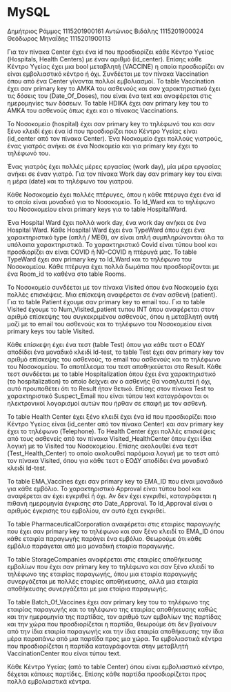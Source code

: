 # MySQL
Δημήτριος Ράμμος 1115201900161
Αντώνιος Βιδάλης 1115201900024
Θεόδωρος Μηναΐδης 1115201900113

Για τον πίνακα Center έχει ένα id που προσδιορίζει κάθε Κέντρο Υγείας (Hospitals, 
Health Centers) με έναν αριθμό (id_center). Επίσης κάθε Κέντρο Υγείας έχει μια 
bool μεταβλητή (VACCINE) η οποία προσδιορίζει αν είναι εμβολιαστικό κέντρο ή όχι.
Συνδέεται με τον πίνακα Vaccination όπου από ένα Center γίνονται πολλοί εμβολιασμοί.
Το table Vaccination έχει σαν primary key το ΑΜΚΑ του ασθενούς και σαν χαρακτηριστικό 
έχει τις δόσεις του (Date_Of_Doses), που είναι ένα text και αναφέρεται στις ημερομηνίες 
των δόσεων. Το table HDIKA έχει σαν primary key του το ΑΜΚΑ του ασθενούς όπως έχει και ο 
πίνακας Vaccinations.

Το Νοσοκομείο (hospital) έχει σαν primary key το τηλέφωνό του και σαν ξένο κλειδί
έχει ένα id που προσδιορίζει ποιο Κέντρο Υγείας είναι (id_center από τον πίνακα Center).
Ένα Νοσκομείο έχει πολλούς γιατρούς, ένας γιατρός ανήκει σε ένα Νοσκομείο και για primary key 
έχει το τηλέφωνό του.

Ένας γιατρός έχει πολλές μέρες εργασίας (work day), μία μέρα εργασίας ανήκει σε έναν γιατρό. 
Για τον πίνακα Work day σαν primary key του είναι η μέρα (date) και το τηλέφωνο του γιατρού.

Κάθε Νοσοκομείο έχει πολλές πτέρυγες, όπου η κάθε πτέρυγα έχει ένα id το οποίο είναι μοναδικό
για το Νοσοκομείο. Το Id_Ward και το τηλέφωνο του Νοσοκομείου είναι primary keys για το table 
HospitalWard. 

Ένα Hospital Ward έχει πολλά work day, ένα work day ανήκει σε ένα Hospital Ward.
Κάθε Hospital Ward έχει ένα TypeWard όπου έχει ένα χαρακτηριστικό type (απλή / ΜΕΘ), αν είναι 
απλή συμπληρώνονται όλα τα υπόλοιπα χαρακτηριστικά. Το χαρακτηριστικό Covid είναι τύπου bool και 
προσδιορίζει αν είναι COVID ή N0-COVID η πτέρυγά μας. Το table TypeWard έχει σαν primary key 
το Id_Ward και το τηλέφωνο του Νοσοκομείου. Κάθε πτέρυγα έχει πολλά δωμάτια που προσδιορίζονται 
με ένα Room_id το καθένα στο table Rooms. 

Το Νοσοκομείο συνδέεται με τον πίνακα Visited όπου ένα Νοσκομείο έχει πολλές επισκέψεις. Μια επίσκεψη 
αναφέρεται σε έναν ασθενή (patient). Για το table Patient έχουμε σαν primary key το email του.
Για το table Visited έχουμε το Num_Visited_patient τυπου INT όπου αναφέρεται στον αριθμό επίσκεψης του 
συγκεκριμένου ασθενούς, όπου η μεταβλητή αυτή μαζί με το email του ασθενούς και το τηλέφωνο του 
Νοσοκομείου είναι primary keys του table Visited.

Κάθε επίσκεψη έχει ένα τεστ (table Test) όπου για κάθε τεστ ο ΕΟΔΥ αποδίδει ένα μοναδικό κλειδί Id-test, 
το table Test έχει σαν primary key τον αριθμό επίσκεψης του ασθενούς, το email του ασθενούς και το 
τηλέφωνο του Νοσοκομείου. Το αποτέλεσμα του τεστ αποθηκεύεται στο Result. Κάθε τεστ συνδέεται με το 
table Hospitalization όπου έχει ένα χαρακτηριστικό (το hospitalization) το οποίο δείχνει αν ο ασθενής
θα νοσηλευτεί ή όχι, αυτό προυποθέτει ότι το Result ήταν θετικό. Επίσης στον πίνακα Test το 
χαρακτηριστικό Suspect_Email που είναι τύπου text καταγράφονται οι ηλεκτρονικοί λογαρισμοί αυτών που 
ήρθαν σε επαφή με τον ασθενή.

Το table Health Center έχει ξένο κλειδί έχει ένα id που προσδιορίζει ποιο Κέντρο Υγείας είναι 
(id_center από τον πίνακα Center) και σαν primary key έχει το τηλέφωνο (Telephone). To Health Center 
έχει πολλές επισκέψεις από τους ασθενείς από τον πίνακα Visited_HealthCenter όπου έχει ίδια λογική 
με το Visited του Νοσοκομείου. Επίσης ακολουθεί ένα τεστ (Test_Health_Center) το οποίο ακολουθεί 
παρόμοια λογική με το τεστ από τον πίνακα Visited, όπου για κάθε τεστ ο ΕΟΔΥ αποδίδει ένα μοναδικό κλειδί 
Id-test.

Το table EMA_Vaccines έχει σαν primary key το EMA_ID που είναι μοναδικό για κάθε εμβόλιο. Το
χαρακτηριστικό Approval είναι τύπου bool και αναφέρεται αν έχει εγκριθεί ή όχι. Αν δεν έχει 
εγκριθεί, καταγράφεται η πιθανή ημερομηνία έγκρισης στο Date_Approval. Το Id_Approval είναι ο αριθμός 
έγκρισης του εμβολίου, αν αυτό έχει εγκριθεί. 

Το table PharmaceuticalCorporation αναφέρεται στις εταιρίες παραγωγής που έχει σαν primary key το 
τηλέφωνο και σαν ξένο κλειδί το EMA_ID όπου κάθε εταιρία παραγωγής παράγει ένα εμβόλιο. Θεωρούμε ότι 
κάθε εμβόλιο παράγεται από μια μοναδική εταιρία παραγωγής.

Το table StorageCompanies αναφέρεται στις εταιρίες αποθήκευσης εμβολίων που έχει σαν primary key το
τηλέφωνο και σαν ξένο κλειδί το τηλέφωνο της εταιρίας παραγωγής, όπου μια εταιρία παραγωγής συνεργάζεται
με πολλές εταιρίες αποθήκευσης, αλλά μια εταιρία αποθήκευσης συνεργάζεται με μια εταίρια παραγωγής.

Το table Batch_Of_Vaccines έχει σαν primary key του το τηλέφωνο της εταιρίας παραγωγής και το τηλέφωνο 
της εταιρίας αποθήκευσης καθώς και την ημερομηνία της παρτίδας, τον αριθμό των εμβολίων της παρτίδας 
και την χώρα που προσδιορίζεται η παρτίδα, θεωρούμε ότι δεν βγαίνουν από την ίδια εταιρία παραγωγής και
την ίδια εταιρία αποθήκευσης την ίδια μέρα παραπάνω από μια παρτίδα προς μια χώρα. Τα εμβολιαστικά κέντρα
που προσδιορίζεται η παρτίδα καταγράφονται στην μεταβλητή VaccinationCenter που είναι τύπου text. 

Κάθε Κέντρο Υγείας (από το table Center) όπου είναι εμβολιαστικό κέντρο, δέχεται κάποιες παρτίδες. 
Επίσης κάθε παρτίδα προσδιορίζεται προς πολλά εμβολιαστικά κέντρα.